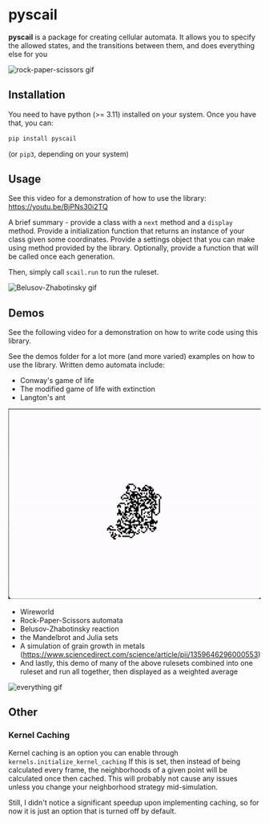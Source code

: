 # pyscail

**pyscail** is a package for creating cellular automata. It allows you to specify the
allowed states, and the transitions between them, and does everything else for you

![rock-paper-scissors gif](media/rps-gif.gif)

## Installation

You need to have python (>= 3.11) installed on your system. Once you have that,
you can:

```bash
pip install pyscail
```

(or `pip3`, depending on your system)

## Usage
See this video for a demonstration of how to use the library: 
https://youtu.be/BjPNs30i2TQ

A brief summary - provide a class with a `next` method and a 
`display` method. Provide a initialization function that returns
an instance of your class given some coordinates. Provide a settings
object that you can make using method provided by the library.
Optionally, provide a function that will be called once each generation.

Then, simply call `scail.run` to run the ruleset.


![Belusov-Zhabotinsky gif](media/bz-gif.gif)

## Demos
See the following video for a demonstration on how to write code using this
library.

See the demos folder for a lot more (and more varied) examples on how to use the 
library. Written demo automata include:

- Conway's game of life
- The modified game of life with extinction
- Langton's ant 

![Langton gif](media/langton-gif.gif)
- Wireworld
- Rock-Paper-Scissors automata 
- Belusov-Zhabotinsky reaction
- the Mandelbrot and Julia sets
- A simulation of grain growth in metals (https://www.sciencedirect.com/science/article/pii/1359646296000553)
- And lastly, this demo of many of the above rulesets combined into one 
ruleset and run all together, then displayed as a weighted average

![everything gif](media/everything-gif.gif)

## Other

### Kernel Caching
Kernel caching is an option you can enable through `kernels.initialize_kernel_caching`
If this is set, then instead of being calculated every frame, the neighborhoods
of a given point will be calculated once then cached. This will probably
not cause any issues unless you change your neighborhood strategy mid-simulation.

Still, I didn't notice a significant speedup upon implementing caching, so for now
it is just an option that is turned off by default.
